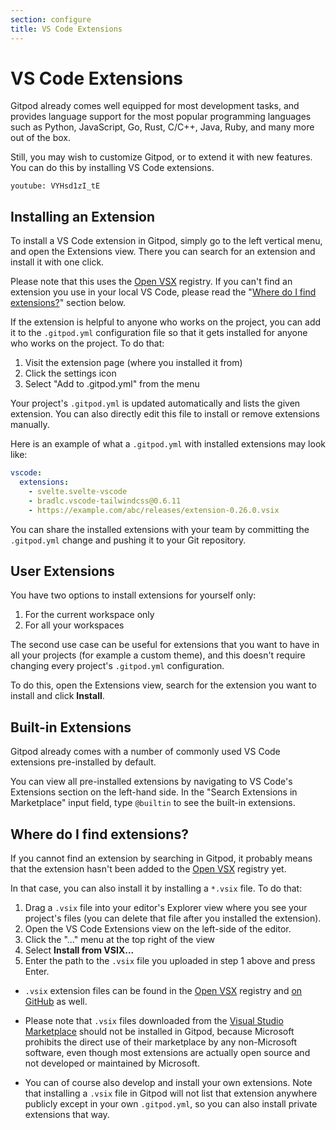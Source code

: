 ```yaml
---
section: configure
title: VS Code Extensions
---
```


<script context="module">
  export const prerender = true;
</script>

# VS Code Extensions

Gitpod already comes well equipped for most development tasks, and provides language support for the most popular programming languages such as Python, JavaScript, Go, Rust, C/C++, Java, Ruby, and many more out of the box.

Still, you may wish to customize Gitpod, or to extend it with new features. You can do this by installing VS Code extensions.

`youtube: VYHsd1zI_tE`

## Installing an Extension

To install a VS Code extension in Gitpod, simply go to the left vertical menu, and open the Extensions view. There you can search for an extension and install it with one click.

Please note that this uses the [Open VSX](https://open-vsx.org/) registry. If you can't find an extension you use in your local VS Code, please read the "[Where do I find extensions?](#where-do-i-find-extensions)" section below.

If the extension is helpful to anyone who works on the project, you can add it to the `.gitpod.yml` configuration file so that it gets installed for anyone who works on the project. To do that:

1. Visit the extension page (where you installed it from)
1. Click the settings icon
1. Select "Add to .gitpod.yml" from the menu

Your project's `.gitpod.yml` is updated automatically and lists the given extension. You can also directly edit this file to install or remove extensions manually.

Here is an example of what a `.gitpod.yml` with installed extensions may look like:

```yaml
vscode:
  extensions:
    - svelte.svelte-vscode
    - bradlc.vscode-tailwindcss@0.6.11
    - https://example.com/abc/releases/extension-0.26.0.vsix
```

You can share the installed extensions with your team by committing the `.gitpod.yml` change and pushing it to your Git repository.

## User Extensions

You have two options to install extensions for yourself only:

1. For the current workspace only
1. For all your workspaces

The second use case can be useful for extensions that you want to have in all your projects (for example a custom theme), and this doesn't require changing every project's `.gitpod.yml` configuration.

To do this, open the Extensions view, search for the extension you want to install and click **Install**.

## Built-in Extensions

Gitpod already comes with a number of commonly used VS Code extensions pre-installed by default.

You can view all pre-installed extensions by navigating to VS Code's Extensions section on the left-hand side. In the "Search Extensions in Marketplace" input field, type `@builtin` to see the built-in extensions.

## Where do I find extensions?

If you cannot find an extension by searching in Gitpod, it probably means that the extension hasn't been added to the [Open VSX](https://open-vsx.org/) registry yet.

In that case, you can also install it by installing a `*.vsix` file. To do that:

1. Drag a `.vsix` file into your editor's Explorer view where you see your project's files (you can delete that file after you installed the extension).
1. Open the VS Code Extensions view on the left-side of the editor.
1. Click the "..." menu at the top right of the view
1. Select **Install from VSIX...**
1. Enter the path to the `.vsix` file you uploaded in step 1 above and press Enter.

- `.vsix` extension files can be found in the [Open VSX](https://open-vsx.org/) registry and [on GitHub](https://github.com/prettier/prettier-vscode/releases) as well.

- Please note that `.vsix` files downloaded from the [Visual Studio Marketplace](https://marketplace.visualstudio.com/vscode) should not be installed in Gitpod, because Microsoft prohibits the direct use of their marketplace by any non-Microsoft software, even though most extensions are actually open source and not developed or maintained by Microsoft.

- You can of course also develop and install your own extensions. Note that installing a `.vsix` file in Gitpod will not list that extension anywhere publicly except in your own `.gitpod.yml`, so you can also install private extensions that way.
